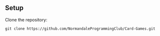 ## Setup
Clone the repository:
```
git clone https://github.com/NormandaleProgrammingClub/Card-Games.git
```

